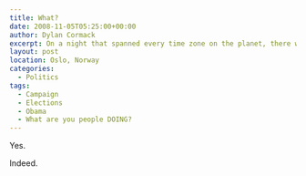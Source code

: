 ```yaml
---
title: What?
date: 2008-11-05T05:25:00+00:00
author: Dylan Cormack
excerpt: On a night that spanned every time zone on the planet, there was but one reaction.
layout: post
location: Oslo, Norway
categories:
  - Politics
tags:
  - Campaign
  - Elections
  - Obama
  - What are you people DOING?
---
```

Yes.

Indeed.